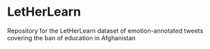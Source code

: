 # LetHerLearn
Repository for the LetHerLearn dataset of emotion-annotated tweets covering the ban of education in Afghanistan
